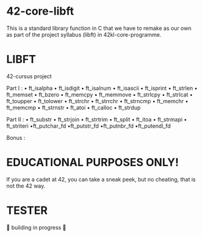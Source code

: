 # 42-core-libft
This is a standard library function in C that we have to remake as our own as part of the project syllabus (libft) in 42kl-core-programme. 

# LIBFT
42-cursus project

Part I :
• ft_isalpha
• ft_isdigit
• ft_isalnum
• ft_isascii
• ft_isprint
• ft_strlen
• ft_memset
• ft_bzero
• ft_memcpy
• ft_memmove
• ft_strlcpy
• ft_strlcat
• ft_toupper
• ft_tolower
• ft_strchr
• ft_strrchr
• ft_strncmp
• ft_memchr
• ft_memcmp
• ft_strnstr
• ft_atoi
• ft_calloc
• ft_strdup

Part II :
• ft_substr
• ft_strjoin
• ft_strtrim
• ft_split
• ft_itoa
• ft_strmapi
• ft_striteri
•ft_putchar_fd
•ft_putstr_fd
•ft_putnbr_fd
•ft_putendl_fd

Bonus :


# EDUCATIONAL PURPOSES ONLY!
If you are a cadet at 42, you can take a sneak peek, but no cheating, that is not the 42 way. 

# TESTER 
🚧 building in progress 🚧
